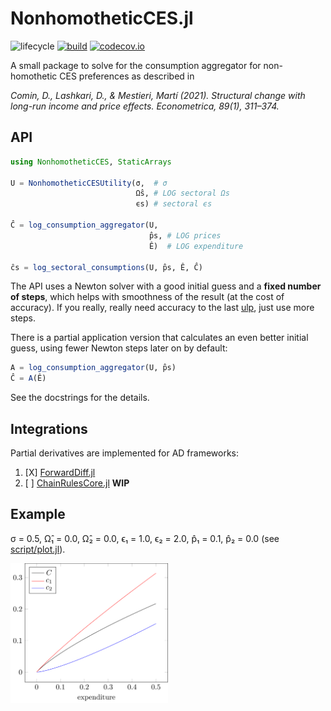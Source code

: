 # NonhomotheticCES.jl

![lifecycle](https://img.shields.io/badge/lifecycle-experimental-orange.svg)
[![build](https://github.com/tpapp/NonhomotheticCES.jl/workflows/CI/badge.svg)](https://github.com/tpapp/NonhomotheticCES.jl/actions?query=workflow%3ACI)
[![codecov.io](http://codecov.io/github/tpapp/NonhomotheticCES.jl/coverage.svg?branch=master)](http://codecov.io/github/tpapp/NonhomotheticCES.jl?branch=master)

A small package to solve for the consumption aggregator for non-homothetic CES preferences as described in

*Comin, D., Lashkari, D., & Mestieri, Martí (2021). Structural change with long-run income and price effects. Econometrica, 89(1), 311–374.*

## API

```julia
using NonhomotheticCES, StaticArrays

U = NonhomotheticCESUtility(σ,  # σ
                            Ω̂s, # LOG sectoral Ωs
                            ϵs) # sectoral ϵs

Ĉ = log_consumption_aggregator(U,
                               p̂s, # LOG prices
                               Ê)  # LOG expenditure

ĉs = log_sectoral_consumptions(U, p̂s, Ê, Ĉ)
```

The API uses a Newton solver with a good initial guess and a **fixed number of steps**, which helps with smoothness of the result (at the cost of accuracy). If you really, really need accuracy to the last [ulp](https://en.wikipedia.org/wiki/Unit_in_the_last_place), just use more steps.

There is a partial application version that calculates an even better initial guess, using fewer Newton steps later on by default:

```julia
A = log_consumption_aggregator(U, p̂s)
Ĉ = A(Ê)
```

See the docstrings for the details.

## Integrations

Partial derivatives are implemented for AD frameworks:

1. [X] [ForwardDiff.jl](https://github.com/JuliaDiff/ForwardDiff.jl)
2. [ ] [ChainRulesCore.jl](https://github.com/JuliaDiff/ChainRulesCore.jl) **WIP**

## Example

σ = 0.5, Ω̂₁ = 0.0, Ω̂₂ = 0.0, ϵ₁ = 1.0, ϵ₂ = 2.0, p̂₁ = 0.1, p̂₂ = 0.0 (see [script/plot.jl](./script/plot.jl)).

<img src="script/example.png" width="50%">
